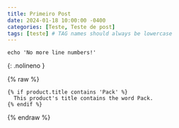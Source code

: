 ```yaml
---
title: Primeiro Post
date: 2024-01-18 10:00:00 -0400
categories: [Teste, Teste de post]
tags: [teste] # TAG names should always be lowercase
---
```


```shell
echo 'No more line numbers!'
```

{: .nolineno }

{% raw %}

```liquid
{% if product.title contains 'Pack' %}
  This product's title contains the word Pack.
{% endif %}
```

{% endraw %}
